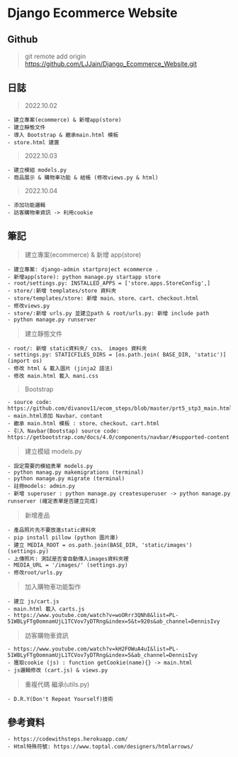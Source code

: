 # Django Ecommerce Website

## Github

> git remote add origin https://github.com/LJJain/Django_Ecommerce_Website.git

## 日誌

> 2022.10.02

    - 建立專案(ecommerce) & 新增app(store)
    - 建立靜態文件
    - 導入 Bootstrap & 繼承main.html 模板
    - store.html 建置

> 2022.10.03

    - 建立模組 models.py
    - 商品展示 & 購物車功能 & 結帳 (修改views.py & html)

> 2022.10.04

    - 添加功能邏輯
    - 訪客購物車資訊 -> 利用cookie

## 筆記

> 建立專案(ecommerce) & 新增 app(store)

    - 建立專案: django-admin startproject ecommerce .
    - 新增app(store): python manage.py startapp store
    - root/settings.py: INSTALLED_APPS = ['store.apps.StoreConfig',]
    - store/:新增 templates/store 資料夾
    - store/templates/store: 新增 main、store、cart、checkout.html
    - 修改views.py
    - store/:新增 urls.py 並建立path & root/urls.py: 新增 include path
    - python manage.py runserver

> 建立靜態文件

    - root/: 新增 static資料夾/ css、 images 資料夾
    - settings.py: STATICFILES_DIRS = [os.path.join( BASE_DIR, 'static')] (import os)
    - 修改 html & 載入圖片 (jinja2 語法)
    - 修改 main.html 載入 mani.css

> Bootstrap

    - source code: https://github.com/divanov11/ecom_steps/blob/master/prt5_stp3_main.html
    - main.html添加 Navbar、contant
    - 繼承 main.html 模板 : store、checkout、cart.html
    - 引入 Navbar(Bootstap) source code: https://getbootstrap.com/docs/4.0/components/navbar/#supported-content

> 建立模組 models.py

    - 設定需要的模組表單 models.py
    - python manag.py makemigrations (terminal)
    - python manage.py migrate (terminal)
    - 註冊models: admin.py
    - 新增 superuser : python manage.py createsuperuser -> python manage.py runserver (確定表單是否建立完成)

> 新增產品

    - 產品照片先不要放進static資料夾
    - pip install pillow (python 圖片庫)
    - 建立 MEDIA_ROOT = os.path.join(BASE_DIR, 'static/images') (settings.py)
    - 上傳照片: 測試是否會自動傳入images資料夾裡
    - MEDIA_URL = '/images/' (settings.py)
    - 修改root/urls.py

> 加入購物車功能製作

    - 建立 js/cart.js
    - main.html 載入 carts.js
    - https://www.youtube.com/watch?v=woORrr3QNh8&list=PL-51WBLyFTg0omnamUjL1TCVov7yDTRng&index=5&t=920s&ab_channel=DennisIvy

> 訪客購物車資訊

    - https://www.youtube.com/watch?v=kH2FOWuA4uI&list=PL-51WBLyFTg0omnamUjL1TCVov7yDTRng&index=5&ab_channel=DennisIvy
    - 獲取cookie (js) : function getCookie(name){} -> main.html
    - js邏輯修改 (cart.js) & views.py

> 重複代碼 繼承(utils.py)

    - D.R.Y(Don't Repeat Yourself)技術

## 參考資料

    - https://codewithsteps.herokuapp.com/
    - Html特殊符號: https://www.toptal.com/designers/htmlarrows/
